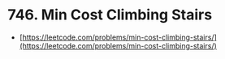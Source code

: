 # 746. Min Cost Climbing Stairs

- [https://leetcode.com/problems/min-cost-climbing-stairs/](https://leetcode.com/problems/min-cost-climbing-stairs/)
